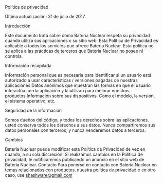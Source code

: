 Política de privacidad

Última actualización: 31 de julio de 2017

Introducción

Este documento trata sobre cómo Bateria Nuclear respeta su privacidad cuando utiliza sus aplicaciones o su sitio web. Esta Política de Privacidad es aplicable a todos los servicios que ofrece Bateria Nuclear. Esta política no se aplica a las prácticas de terceros que Bateria Nuclear no posee ni controla.

Información recopilada

Información personal que es necesaria para identificar si un usuario está autorizado a usar características / versiones pagadas de nuestras aplicaciones.Datos anónimos que muestran las formas en que el usuario interactúa con la aplicación y la utilizan para mejorar nuestros productos.Información sobre sus dispositivos. Como el modelo, la versión, el sistema operativo, etc.

Seguridad de la información

Somos dueños del código, y todos los derechos sobre las aplicaciones, usted conserva todos los derechos a sus datos. Nunca compartiremos sus datos personales con terceros, y nunca venderemos datos a terceros.

Cambios

Bateria Nuclear puede modificar esta Política de Privacidad de vez en cuando, a su sola discreción. Si realizamos cambios en la Política de privacidad, le notificaremos publicando un anuncio en el sitio web de Bateria Nuclear. Contacto Para ponerse en contacto con Bateria Nuclear en temas relacionados con productos, nuestra política de privacidad o en otro caso, use shashware@gmail.com
